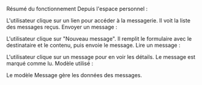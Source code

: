 Résumé du fonctionnement
Depuis l'espace personnel :

L'utilisateur clique sur un lien pour accéder à la messagerie.
Il voit la liste des messages reçus.
Envoyer un message :

L'utilisateur clique sur "Nouveau message".
Il remplit le formulaire avec le destinataire et le contenu, puis envoie le message.
Lire un message :

L'utilisateur clique sur un message pour en voir les détails.
Le message est marqué comme lu.
Modèle utilisé :

Le modèle Message gère les données des messages.